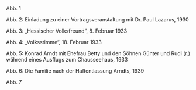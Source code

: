 Abb. 1

Abb. 2: Einladung zu einer Vortragsveranstaltung mit Dr. Paul Lazarus,
1930

Abb. 3: „Hessischer Volksfreund“, 8. Februar 1933

Abb. 4: „Volksstimme“, 18. Februar 1933

Abb. 5: Konrad Arndt mit Ehefrau Betty und den Söhnen Günter und Rudi
(r.) während eines Ausflugs zum Chausseehaus, 1933

Abb. 6: Die Familie nach der Haftentlassung Arndts, 1939

Abb. 7
